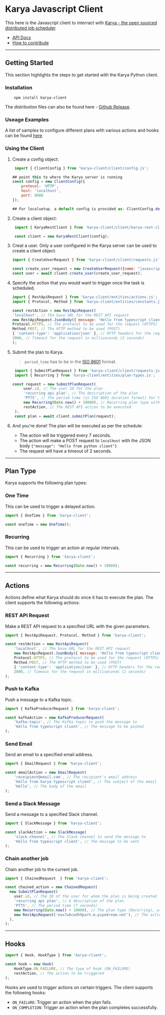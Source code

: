 # Karya Javascript Client

This here is the Javascript client to interract with [Karya - the open sourced distributed job scheduler](https://github.com/Saumya-Bhatt/karya)

- [API Docs](https://saumya-bhatt.github.io/karya-javascript-client)
- [How to contribute](./.github/CONTRIBUTING.md)

---

## Getting Started

This section highlights the steps to get started with the Karya Python client.

### Installation

```shell
    npm install karya-client
```

The distribution files can also be found here - [Github Release](https://github.com/Saumya-Bhatt/karya-javascript-client/releases).

### Useage Examples

A list of samples to configure different plans with various actions and hooks can be found [here](./samples/)

### Using the Client

1. Create a config object:

   ```javascript
    import { ClientConfig } from 'karya-client/client/config.js';

   ## point this to where the Karya server is running
   const config = new ClientConfig({
       protocol: 'HTTP',
       host: 'localhost',
       port: 8080
   });

   ## For localsetup, a default config is provided as: ClientConfig.dev()
   ```

2. Create a client object:

   ```javascript
    import { KaryaRestClient } from 'karya-client/client/karya-rest-client.js';

    const client = new KaryaRestClient(config);
    ```

3. Creat a user. Only a user configured in the Karya server can be used to create a client object.

    ```javascript
    import { CreateUserRequest } from 'karya-client/client/requests.js';
    
    const create_user_request = new CreateUserRequest({name: "javascript-client"});
    const user = await client.create_user(create_user_request);
    ```

4. Specify the action that you would want to trigger once the task is scheduled.

    ```javascript
    import { RestApiRequest } from 'karya-client/entities/actions.js';
    import { Protocol, Method } from 'karya-client/entities/constants.js';

    const restAction = new RestApiRequest(
    'localhost', // The base URL for the REST API request
    new RestApiRequest.JsonBody({ message: 'Hello from typescript client' }), // JSON body for the request
    Protocol.HTTPS, // The protocol to be used for the request (HTTPS)
    Method.POST, // The HTTP method to be used (POST)
    { 'content-type': 'application/json' }, // HTTP headers for the request
    2000, // Timeout for the request in milliseconds (2 seconds)
    );
    ```

5. Submit the plan to Karya.

   > `period_time` has to be in the [ISO 8601](https://en.wikipedia.org/wiki/ISO_8601#Durations) format.

   ```javascript
    import { SubmitPlanRequest } from 'karya-client/client/requests.js';
    import { Recurring } from 'karya-client/entities/plan-types.js';

   const request = new SubmitPlanRequest(
        user.id, // The user ID for the plan
        'recurring api plan', // The description of the plan
        'PT7S', // The period time (in ISO 8601 duration format) for the recurring plan
        new Recurring(Date.now() + 10000), // Recurring plan type with an end date 10 seconds from now
        restAction, // The REST API action to be executed
    );
    const plan = await client.submitPlan(request);
   ```

6. And you're done! The plan will be executed as per the schedule:

   - The action will be triggered every 7 seconds.
   - The action will make a POST request to `localhost` with the JSON body `{"message": "Hello from python client"}`
   - The request will have a timeout of 2 seconds.

---

## Plan Type

Karya supports the following plan types:

### One Time

This can be used to trigger a delayed action.

```javascript
import { OneTime } from 'karya-client';

const oneTime = new OneTime();
```

### Recurring

This can be used to trigger an action at regular intervals.

```javascript
import { Recurring } from 'karya-client';

const recurring = new Recurring(Date.now() + 10000);
```

---

## Actions

Actions define what Karya should do once it has to execute the plan. The client supports the following actions:

### REST API Request

Make a REST API request to a specified URL with the given parameters.

```javascript
import { RestApiRequest, Protocol, Method } from 'karya-client';

const restAction = new RestApiRequest(
    'localhost', // The base URL for the REST API request
    new RestApiRequest.JsonBody({ message: 'Hello from typescript client' }), // JSON body for the request
    Protocol.HTTPS, // The protocol to be used for the request (HTTPS)
    Method.POST, // The HTTP method to be used (POST)
    { 'content-type': 'application/json' }, // HTTP headers for the request
    2000, // Timeout for the request in milliseconds (2 seconds)
);
```

### Push to Kafka

Push a message to a Kafka topic.

```javascript
import { KafkaProducerRequest } from 'karya-client';

const kafkaAction = new KafkaProducerRequest(
    'kafka-topic', // The Kafka topic to push the message to
    'Hello from typescript client', // The message to be pushed
);
```

### Send Email

Send an email to a specified email address.

```javascript
import { EmailRequest } from 'karya-client';

const emailAction = new EmailRequest(
    'receipient@email.com', // The recipient's email address
    'Hello from karya typescript client', // The subject of the email
    'Hello', // The body of the email
);
```

### Send a Slack Message

Send a message to a specified Slack channel.

```javascript
import { SlackMessage } from 'karya-client';

const slackAction = new SlackMessage(
    'slack-channel', // The Slack channel to send the message to
    'Hello from typescript client', // The message to be sent
);
```

### Chain another job

Chain another job to the current job.

```javascript
import { ChainedRequest  } from 'karya-client';

const chained_action = new ChainedRequest(
  new SubmitPlanRequest(
    user.id, // The ID of the user for whom the plan is being created
    'recurring api plan', // A description of the plan
    'PT7S', // The period time (7 seconds)
    new Recurring(Date.now() + 10000), // The plan type (Recurring), with an end time in 10 seconds
    new RestApiRequest('eox7wbcodh9parh.m.pipedream.net'), // The action for the plan (sending an API request)
  ),
);
```

---

## Hooks


```javascript
import { Hook, HookType } from 'karya-client';

const hook = new Hook(
    HookType.ON_FAILURE, // The type of hook (ON_FAILURE)
    restAction, // The action to be triggered
);
```

Hooks are used to trigger actions on certain triggers. The client supports the following hooks:

- `ON_FAILURE`: Trigger an action when the plan fails.
- `ON_COMPLETION`: Trigger an action when the plan completes successfully.
